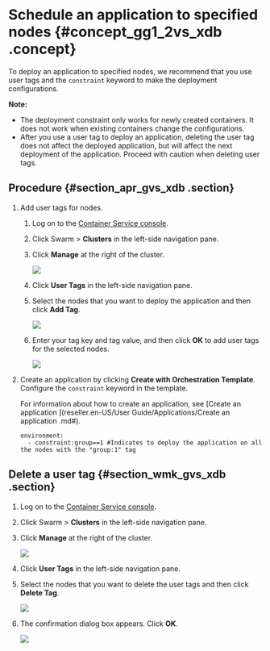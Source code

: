 # Schedule an application to specified nodes {#concept_gg1_2vs_xdb .concept}

To deploy an application to specified nodes, we recommend that you use user tags and the `constraint` keyword to make the deployment configurations.

**Note:** 

-   The deployment constraint only works for newly created containers. It does not work when existing containers change the configurations.
-   After you use a user tag to deploy an application, deleting the user tag does not affect the deployed application, but will affect the next deployment of the application. Proceed with caution when deleting user tags.

## Procedure {#section_apr_gvs_xdb .section}

1.  Add user tags for nodes.
    1.  Log on to the [Container Service console](https://partners-intl.console.aliyun.com/#/cs).
    2.  Click Swarm \> **Clusters** in the left-side navigation pane.
    3.  Click **Manage** at the right of the cluster.

        ![](http://static-aliyun-doc.oss-cn-hangzhou.aliyuncs.com/assets/img/7050/15498664224966_en-US.png)

    4.  Click **User Tags** in the left-side navigation pane.
    5.  Select the nodes that you want to deploy the application and then click **Add Tag**.

        ![](http://static-aliyun-doc.oss-cn-hangzhou.aliyuncs.com/assets/img/7050/15498664224967_en-US.png)

    6.  Enter your tag key and tag value, and then click **OK** to add user tags for the selected nodes.

        ![](http://static-aliyun-doc.oss-cn-hangzhou.aliyuncs.com/assets/img/7050/15498664224968_en-US.png)

2.  Create an application by clicking **Create with Orchestration Template**. Configure the `constraint` keyword in the template.

    For information about how to create an application, see [Create an application ](reseller.en-US/User Guide/Applications/Create an application .md#).

    ```
    environment:
      - constraint:group==1 #Indicates to deploy the application on all the nodes with the "group:1" tag
    ```


## Delete a user tag {#section_wmk_gvs_xdb .section}

1.  Log on to the [Container Service console](https://partners-intl.console.aliyun.com/#/cs).
2.  Click Swarm \> **Clusters** in the left-side navigation pane.
3.  Click **Manage** at the right of the cluster.

    ![](http://static-aliyun-doc.oss-cn-hangzhou.aliyuncs.com/assets/img/7050/15498664224966_en-US.png)

4.  Click **User Tags** in the left-side navigation pane.
5.  Select the nodes that you want to delete the user tags and then click **Delete Tag**.

    ![](http://static-aliyun-doc.oss-cn-hangzhou.aliyuncs.com/assets/img/7050/15498664224969_en-US.png)

6.  The confirmation dialog box appears. Click **OK**.

    ![](http://static-aliyun-doc.oss-cn-hangzhou.aliyuncs.com/assets/img/7050/15498664224970_en-US.png)


